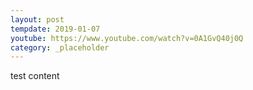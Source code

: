 ```yaml
---
layout: post
tempdate: 2019-01-07
youtube: https://www.youtube.com/watch?v=0A1GvQ40j0Q
category: _placeholder
---
```

test content
